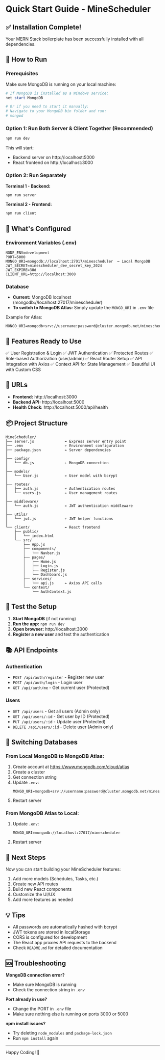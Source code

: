 # Quick Start Guide - MineScheduler

## ✅ Installation Complete!

Your MERN Stack boilerplate has been successfully installed with all dependencies.

## 🚀 How to Run

### Prerequisites
Make sure MongoDB is running on your local machine:

```powershell
# If MongoDB is installed as a Windows service:
net start MongoDB

# Or if you need to start it manually:
# Navigate to your MongoDB bin folder and run:
# mongod
```

### Option 1: Run Both Server & Client Together (Recommended)

```powershell
npm run dev
```

This will start:
- Backend server on http://localhost:5000
- React frontend on http://localhost:3000

### Option 2: Run Separately

**Terminal 1 - Backend:**
```powershell
npm run server
```

**Terminal 2 - Frontend:**
```powershell
npm run client
```

## 📝 What's Configured

### Environment Variables (.env)
```
NODE_ENV=development
PORT=5000
MONGO_URI=mongodb://localhost:27017/minescheduler  ← Local MongoDB
JWT_SECRET=minescheduler_dev_secret_key_2024
JWT_EXPIRE=30d
CLIENT_URL=http://localhost:3000
```

### Database
- **Current:** MongoDB localhost (mongodb://localhost:27017/minescheduler)
- **To switch to MongoDB Atlas:** Simply update the `MONGO_URI` in `.env` file

Example for Atlas:
```
MONGO_URI=mongodb+srv://username:password@cluster.mongodb.net/minescheduler
```

## 🎯 Features Ready to Use

✅ User Registration & Login
✅ JWT Authentication
✅ Protected Routes
✅ Role-based Authorization (user/admin)
✅ React Router Setup
✅ API Integration with Axios
✅ Context API for State Management
✅ Beautiful UI with Custom CSS

## 🔗 URLs

- **Frontend:** http://localhost:3000
- **Backend API:** http://localhost:5000
- **Health Check:** http://localhost:5000/api/health

## 📦 Project Structure

```
MineScheduler/
├── server.js              ← Express server entry point
├── .env                   ← Environment configuration
├── package.json           ← Server dependencies
│
├── config/
│   └── db.js              ← MongoDB connection
│
├── models/
│   └── User.js            ← User model with bcrypt
│
├── routes/
│   ├── auth.js            ← Authentication routes
│   └── users.js           ← User management routes
│
├── middleware/
│   └── auth.js            ← JWT authentication middleware
│
├── utils/
│   └── jwt.js             ← JWT helper functions
│
└── client/                ← React frontend
    ├── public/
    │   └── index.html
    └── src/
        ├── App.js
        ├── components/
        │   └── Navbar.js
        ├── pages/
        │   ├── Home.js
        │   ├── Login.js
        │   ├── Register.js
        │   └── Dashboard.js
        ├── services/
        │   └── api.js     ← Axios API calls
        └── context/
            └── AuthContext.js
```

## 🧪 Test the Setup

1. **Start MongoDB** (if not running)
2. **Run the app:** `npm run dev`
3. **Open browser:** http://localhost:3000
4. **Register a new user** and test the authentication

## 📚 API Endpoints

### Authentication
- `POST /api/auth/register` - Register new user
- `POST /api/auth/login` - Login user
- `GET /api/auth/me` - Get current user (Protected)

### Users
- `GET /api/users` - Get all users (Admin only)
- `GET /api/users/:id` - Get user by ID (Protected)
- `PUT /api/users/:id` - Update user (Protected)
- `DELETE /api/users/:id` - Delete user (Admin only)

## 🔄 Switching Databases

### From Local MongoDB to MongoDB Atlas:

1. Create account at https://www.mongodb.com/cloud/atlas
2. Create a cluster
3. Get connection string
4. Update `.env`:
   ```
   MONGO_URI=mongodb+srv://username:password@cluster.mongodb.net/minescheduler
   ```
5. Restart server

### From MongoDB Atlas to Local:

1. Update `.env`:
   ```
   MONGO_URI=mongodb://localhost:27017/minescheduler
   ```
2. Restart server

## 🎨 Next Steps

Now you can start building your MineScheduler features:

1. Add more models (Schedules, Tasks, etc.)
2. Create new API routes
3. Build new React components
4. Customize the UI/UX
5. Add more features as needed

## 💡 Tips

- All passwords are automatically hashed with bcrypt
- JWT tokens are stored in localStorage
- CORS is configured for development
- The React app proxies API requests to the backend
- Check `README.md` for detailed documentation

## 🆘 Troubleshooting

**MongoDB connection error?**
- Make sure MongoDB is running
- Check the connection string in `.env`

**Port already in use?**
- Change the PORT in `.env` file
- Make sure nothing else is running on ports 3000 or 5000

**npm install issues?**
- Try deleting `node_modules` and `package-lock.json`
- Run `npm install` again

---

Happy Coding! 🚀
